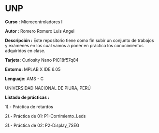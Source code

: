 # UNP

**Curso :** Microcontroladores I

**Autor :** Romero Romero Luis Angel

**Descripción :** Este repositorio tiene como fin subir un conjunto de trabajos y exámenes en los cual vamos a poner en práctica los conocimientos adquiridos en clase.

**Tarjeta:** Curiosity Nano PIC18f57q84

**Entorno:** MPLAB X IDE 6.05

**Lenguaje:** AMS - C

UNIVERSIDAD NACIONAL DE PIURA, PERÚ

**Listado de prácticas :**

1).- Práctica de retardos

2).- Práctica de 01: P1-Corrimiento_Leds

3).- Práctica de 02: P2-Display_7SEG
